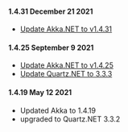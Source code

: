 #### 1.4.31 December 21 2021 ####
* [Update Akka.NET to v1.4.31](https://github.com/akkadotnet/akka.net/releases/tag/1.4.31)

#### 1.4.25 September 9 2021 ####
* [Update Akka.NET to v1.4.25](https://github.com/akkadotnet/akka.net/releases/tag/1.4.25)
* [Update Quartz.NET to 3.3.3](https://github.com/akkadotnet/Akka.Quartz.Actor/pull/173)

#### 1.4.19 May 12 2021 ####
* Updated Akka to 1.4.19
* upgraded to Quartz.NET 3.3.2
